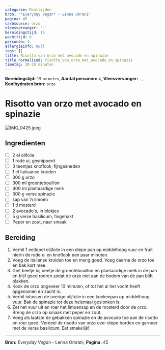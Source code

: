 ```yaml
---
categorie: Maaltijden
bron: '*Everyday Vegan* - Lenna Omrani'
pagina: 45
carbsource: orzo
vleesvervanger: '-'
bereidingstijd: 15
wachttijd: 0
personen: 4
allergieinfo: null
tags: []
title: Risotto van orzo met avocado en spinazie
title_normalized: risotto_van_orzo_met_avocado_en_spinazie
timetag: 10-20 minuten
---
```

**Bereidingstijd:** ```15 minuten```, **Aantal personen:** ```4```, **Vleesvervanger:** ```-```, **Koolhydraten bron:** ```orzo```

# Risotto van orzo met avocado en spinazie

![IMG_0425.jpeg](../../_resources/IMG_0425.jpeg)

## Ingredienten

- [ ] 2 el olifolie
- [ ] 1 rode ui, gesnipperd
- [ ] 3 teentjes knoflook, fijngesneden
- [ ] 1 el Italiaanse kruiden
- [ ] 300 g orzo
- [ ] 300 mI groentebouillon
- [ ] 400 ml plantaardige melk
- [ ] 300 g verse spinazie 
- [ ] sap van ½ limoen
- [ ] 1 tl mosterd
- [ ] 2 avocado's, in blokjes
- [ ] 5 g verse basilicum, fingehakt
- [ ] Peper en zout, naar smaak

## Bereiding

1. Verhit 1 eetlepel olijfolie in een diepe pan op middelhoog vuur en fruit hierin de rode ui en knoflook een paar minuten.
2. Voeg de Italianse kruiden toe en meng goed. Voeg daarna de orzo toe en bak kort mee.
3. Giet beetje bij beetje de groentebouillon en plantaardige melk in de pan en blijf goed roeren zodat de orzo niet aan de bodem van de pan blift plakken.
4. Kook de orzo ongeveer 10 minuten, of tot het al het vocht heeft opgenomen en zacht is.
5. Verhit intussen de overige olijfolie in een koekenpan op middelhoog vuur. Bak de spinazie tot deze helemaal geslonken is.
6. Zet het vuur uit en roer het limoensap en de mosterd door de orzo. Breng de orzo op smaak met peper en zout.
7. Voeg als laatste de gebakken spinazie en de avocado toe aan de risotto en roer goed. Verdeel de risotto van orzo over diepe borden en garneer met de verse basilicum. Eet smakelijk!

***
**Bron:** *Everyday Vegan* - Lenna Omrani, **Pagina:** 45